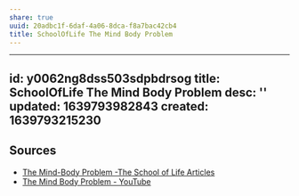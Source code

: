 ```yaml
---
share: true
uuid: 20adbc1f-6daf-4a06-8dca-f8a7bac42cb4
title: SchoolOfLife The Mind Body Problem
---
```

---
id: y0062ng8dss503sdpbdrsog
title: SchoolOfLife The Mind Body Problem
desc: ''
updated: 1639793982843
created: 1639793215230
---


## Sources

* [The Mind-Body Problem -The School of Life Articles](https://www.theschooloflife.com/thebookoflife/the-mind-body-problem/)
* [The Mind Body Problem - YouTube](https://www.youtube.com/watch?v=q8uM9_tbfCI)